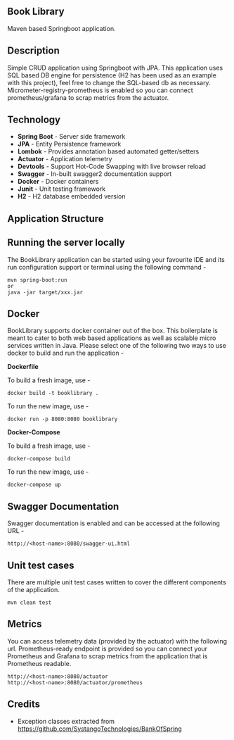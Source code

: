 ## Book Library
Maven based Springboot application.

## Description
Simple CRUD application using Springboot with JPA. This application uses SQL based DB engine for persistence (H2 has been used as an example with this project), feel free to change the SQL-based db as necessary. Micrometer-registry-prometheus is enabled so you can connect prometheus/grafana to scrap metrics from the actuator.

## Technology

- **Spring Boot**     - Server side framework
- **JPA**             - Entity Persistence framework
- **Lombok**          - Provides annotation based automated getter/setters
- **Actuator**        - Application telemetry
- **Devtools**        - Support Hot-Code Swapping with live browser reload
- **Swagger**         - In-built swagger2 documentation support
- **Docker**          - Docker containers
- **Junit**           - Unit testing framework
- **H2**              - H2 database embedded version

## Application Structure

## Running the server locally
The BookLibrary application can be started using your favourite IDE and its run configuration support or terminal using the following command -

````
mvn spring-boot:run
or 
java -jar target/xxx.jar
````

## Docker
BookLibrary supports docker container out of the box. This boilerplate is meant to cater to both web based applications as well as scalable micro services written in Java. Please select one of the following two ways to use docker to build and run the application -

**Dockerfile**

To build a fresh image, use -
````
docker build -t booklibrary .
````
To run the new image, use -
````
docker run -p 8080:8080 booklibrary
````

**Docker-Compose**

To build a fresh image, use -
````
docker-compose build
````
To run the new image, use -
````
docker-compose up
````

## Swagger Documentation
Swagger documentation is enabled and can be accessed at the following URL -
````
http://<host-name>:8080/swagger-ui.html
````

## Unit test cases
There are multiple unit test cases written to cover the different components of the application.

````
mvn clean test 
````

## Metrics
You can access telemetry data (provided by the actuator) with the following url. Prometheus-ready endpoint is provided so you can connect your Prometheus and Grafana to scrap metrics from the application that is Prometheus readable.

````
http://<host-name>:8080/actuator
http://<host-name>:8080/actuator/prometheus
````

## Credits
- Exception classes extracted from https://github.com/SystangoTechnologies/BankOfSpring
